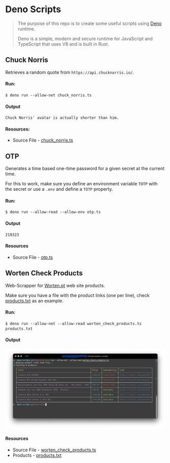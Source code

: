 # Deno Scripts

> The purpose of this repo is to create some useful scripts using [Deno](https://deno.land/) runtime.
>
> Deno is a simple, modern and secure runtime for JavaScript and TypeScript that uses V8 and is built in Rust.

## Chuck Norris

Retrieves a random quote from `https://api.chucknorris.io/`.

#### Run:

```console
$ deno run --allow-net chuck_norris.ts
```

#### Output

```console
Chuck Norris' avatar is actually shorter than him.
```

#### Resources:

* Source File - [chuck_norris.ts](chuck_norris.ts)

## OTP

Generates a time based one-time password for a given secret at the current time.

For this to work, make sure you define an environment variable `TOTP` with the secret or use a `.env` and define
a `TOTP` property.

#### Run:

```console
$ deno run --allow-read --allow-env otp.ts
```

#### Output

```console
219323
```

#### Resources

* Source File - [otp.ts](otp.ts)

## Worten Check Products

Web-Scrapper for [Worten.pt](https://www.worten.pt) web site products.

Make sure you have a file with the product links (one per line), check [products.txt](products.txt) as an example.

#### Run:

```console
$ deno run --allow-net --allow-read worten_check_products.ts products.txt
```

#### Output

![products output](_resources/products-output.png)

#### Resources

* Source File - [worten_check_products.ts](worten_check_products.ts)
* Products - [products.txt](products.txt)
